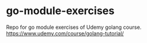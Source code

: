 # go-module-exercises
Repo for go module exercises of Udemy golang course.
https://www.udemy.com/course/golang-tutorial/
